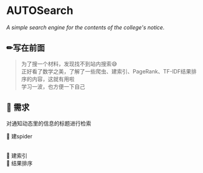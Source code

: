 
# AUTOSearch
*A simple search engine for the contents of the college's notice.*
## ✏写在前面
> 为了搜一个材料，发现找不到站内搜索😅<br>
> 正好看了数学之美，了解了一些爬虫、建索引、PageRank、TF-IDF结果排序的内容，这就有用啦<br>
> 学习一波，也方便一下自己<br>

## 📝 需求
对通知动态里的信息的标题进行检索

🍳 建spider
> [](http://au.njust.edu.cn/2075/list.htm)
 [](http://au.njust.edu.cn/2076/list.htm)
 [](http://au.njust.edu.cn/2078/list.htm)
 [](http://au.njust.edu.cn/2080/list.htm)
 [](http://au.njust.edu.cn/2082/list.htm)
<br>
🍲 建索引<br>
🥣 结果排序<br>
